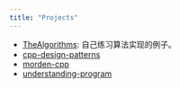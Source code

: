 ```yaml
---
title: "Projects"
---
```


-   [TheAlgorithms](https://github.com/JohanChane/TheAlgorithms): 自己练习算法实现的例子。
-   [cpp-design-patterns](https://github.com/JohanChane/cpp-design-patterns)
-   [morden-cpp](https://github.com/JohanChane/morden-cpp)
-   [understanding-program](https://github.com/JohanChane/understanding-program)

